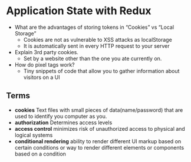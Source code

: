# Application State with Redux

- What are the advantages of storing tokens in “Cookies” vs “Local Storage”
  - Cookies are not as vulnerable to XSS attacks as localStorage
  - It is automatically sent in every HTTP request to your server
- Explain 3rd party cookies.
  - Set by a website other than the one you ate currently on.
- How do pixel tags work?
  - Tiny snippets of code that allow you to gather information about visitors on a UI

## Terms

- **cookies** Text files with small pieces of data(name/password) that are used to identify you computer as you.
- **authorization** Determines access levels
- **access control** minimizes risk of unauthorized access to physical and logical systems
- **conditional rendering** ability to render different UI markup based on certain conditions or way to render different elements or components based on a condition
